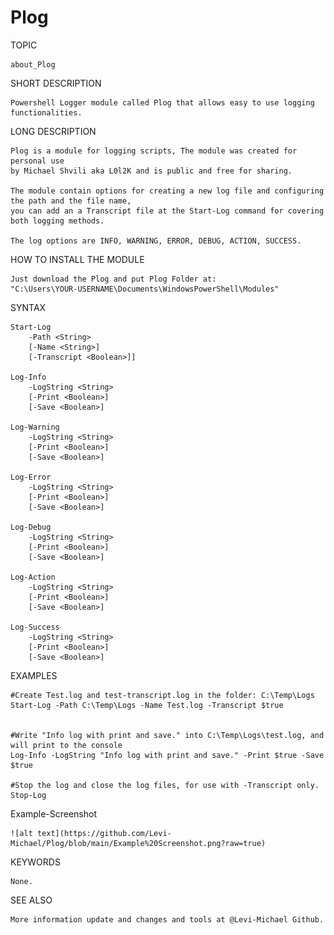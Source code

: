 # Plog

TOPIC

    about_Plog

SHORT DESCRIPTION

    Powershell Logger module called Plog that allows easy to use logging functionalities.

LONG DESCRIPTION

    Plog is a module for logging scripts, The module was created for personal use
    by Michael Shvili aka L0l2K and is public and free for sharing.
    
    The module contain options for creating a new log file and configuring the path and the file name,
    you can add an a Transcript file at the Start-Log command for covering both logging methods.
    
    The log options are INFO, WARNING, ERROR, DEBUG, ACTION, SUCCESS.
	
HOW TO INSTALL THE MODULE
	
	Just download the Plog and put Plog Folder at:
	"C:\Users\YOUR-USERNAME\Documents\WindowsPowerShell\Modules"
    
SYNTAX

	Start-Log
		-Path <String>
		[-Name <String>]
		[-Transcript <Boolean>]]

	Log-Info
		-LogString <String>
		[-Print <Boolean>]
		[-Save <Boolean>]

	Log-Warning
		-LogString <String>
		[-Print <Boolean>]
		[-Save <Boolean>]

	Log-Error
		-LogString <String>
		[-Print <Boolean>]
		[-Save <Boolean>]

	Log-Debug
		-LogString <String>
		[-Print <Boolean>]
		[-Save <Boolean>]

	Log-Action
		-LogString <String>
		[-Print <Boolean>]
		[-Save <Boolean>]

	Log-Success
		-LogString <String>
		[-Print <Boolean>]
		[-Save <Boolean>]

EXAMPLES

	#Create Test.log and test-transcript.log in the folder: C:\Temp\Logs
	Start-Log -Path C:\Temp\Logs -Name Test.log -Transcript $true
	

	#Write "Info log with print and save." into C:\Temp\Logs\test.log, and will print to the console
	Log-Info -LogString "Info log with print and save." -Print $true -Save $true

	#Stop the log and close the log files, for use with -Transcript only.
	Stop-Log

Example-Screenshot

	![alt text](https://github.com/Levi-Michael/Plog/blob/main/Example%20Screenshot.png?raw=true)
	
	
KEYWORDS

    None.

SEE ALSO

    More information update and changes and tools at @Levi-Michael Github.
